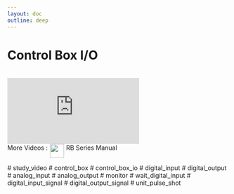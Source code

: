 ```yaml
---
layout: doc
outline: deep
---
```


# Control Box I/O

<br>

<iframe class="video-resources"
src="https://www.youtube.com/embed/hRDwPvAvwN4?si=FmqjW-RaK7dYuS20"
title="UI Screen Layout" 
frameborder="0" 
allow="accelerometer; autoplay; clipboard-write; encrypted-media; gyroscope; picture-in-picture; web-share" 
referrerpolicy="strict-origin-when-cross-origin" 
allowfullscreen>
</iframe>

<br>

<div class="more-videos-info">
  <span>More Videos : </span>
  <img src="/youtube_64.png" width=32 height=32 />
  <a href="https://www.youtube.com/playlist?list=PLa7dlfy7PJ2w79uPRvhXDd61yqKZtpVdc" target="_blank">
    RB Series Manual
  </a>
</div>

\# study_video
\# control_box
\# control_box_io
\# digital_input
\# digital_output
\# analog_input
\# analog_output
\# monitor
\# wait_digital_input
\# digital_input_signal
\# digital_output_signal
\# unit_pulse_shot

<style scoped>
img {
  margin: 0 5px;
}

a {
  text-decoration: none;
}

.more-videos-info {
  display: flex;
}
</style>
